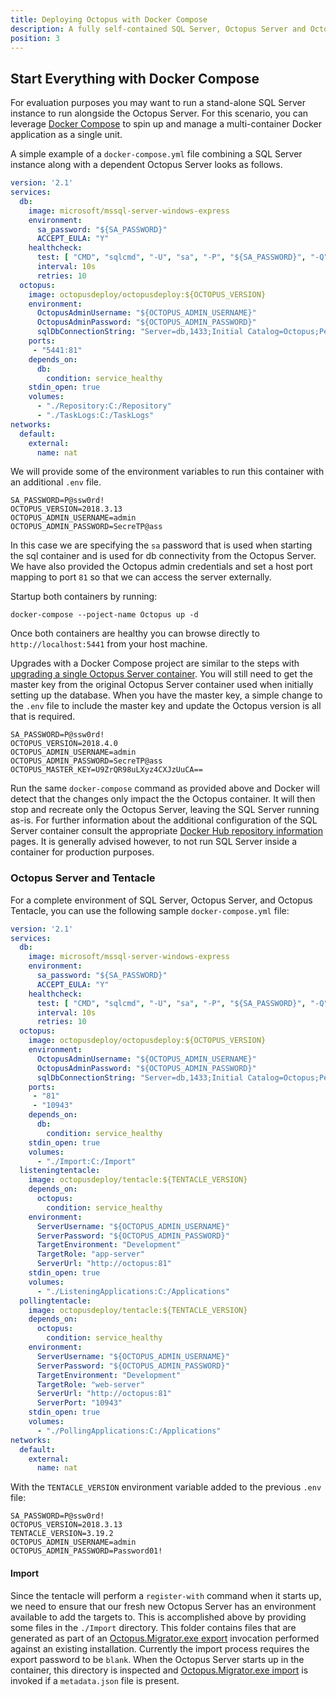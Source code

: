 ```yaml
---
title: Deploying Octopus with Docker Compose
description: A fully self-contained SQL Server, Octopus Server and Octopus Tentacle can be provisioned through Docker Compose
position: 3
---
```


## Start Everything with Docker Compose
For evaluation purposes you may want to run a stand-alone SQL Server instance to run alongside the Octopus Server. For this scenario, you can leverage [Docker Compose](https://docs.docker.com/compose/overview/) to spin up and manage a multi-container Docker application as a single unit.

A simple example of a `docker-compose.yml` file combining a SQL Server instance along with a dependent Octopus Server looks as follows.

```YAML
version: '2.1'
services:
  db:
    image: microsoft/mssql-server-windows-express
    environment:
      sa_password: "${SA_PASSWORD}"
      ACCEPT_EULA: "Y"
    healthcheck:
      test: [ "CMD", "sqlcmd", "-U", "sa", "-P", "${SA_PASSWORD}", "-Q", "select 1" ]
      interval: 10s
      retries: 10
  octopus:
    image: octopusdeploy/octopusdeploy:${OCTOPUS_VERSION}
    environment:
      OctopusAdminUsername: "${OCTOPUS_ADMIN_USERNAME}"
      OctopusAdminPassword: "${OCTOPUS_ADMIN_PASSWORD}"
      sqlDbConnectionString: "Server=db,1433;Initial Catalog=Octopus;Persist Security Info=False;User ID=sa;Password=${SA_PASSWORD};MultipleActiveResultSets=False;Connection Timeout=30;"
    ports:
     - "5441:81"
    depends_on:
      db:
        condition: service_healthy
    stdin_open: true
    volumes:
      - "./Repository:C:/Repository"
      - "./TaskLogs:C:/TaskLogs"
networks:
  default:
    external:
      name: nat
```

We will provide some of the environment variables to run this container with an additional `.env` file.

```
SA_PASSWORD=P@ssw0rd!
OCTOPUS_VERSION=2018.3.13
OCTOPUS_ADMIN_USERNAME=admin
OCTOPUS_ADMIN_PASSWORD=SecreTP@ass
```

In this case we are specifying the `sa` password that is used when starting the sql container and is used for db connectivity from the Octopus Server. We have also provided the Octopus admin credentials and set a host port mapping to port `81` so that we can access the server externally.

Startup both containers by running:

```
docker-compose --poject-name Octopus up -d
```

Once both containers are healthy you can browse directly to `http://localhost:5441` from your host machine.

Upgrades with a Docker Compose project are similar to the steps with [upgrading a single Octopus Server container](octopus-server-container.md). You will still need to get the master key from the original Octopus Server container used when initially setting up the database. When you have the master key, a simple change to the `.env` file to include the master key and update the Octopus version is all that is required.

```
SA_PASSWORD=P@ssw0rd!
OCTOPUS_VERSION=2018.4.0
OCTOPUS_ADMIN_USERNAME=admin
OCTOPUS_ADMIN_PASSWORD=SecreTP@ass
OCTOPUS_MASTER_KEY=U9ZrQR98uLXyz4CXJzUuCA==
```

Run the same `docker-compose` command as provided above and Docker will detect that the changes only impact the the Octopus container. It will then stop and recreate only the Octopus Server, leaving the SQL Server running as-is. For further information about the additional configuration of the SQL Server container consult the appropriate [Docker Hub repository information](https://hub.docker.com/r/microsoft/mssql-server-windows-express/) pages. It is generally advised however, to not run SQL Server inside a container for production purposes.

### Octopus Server and Tentacle
For a complete environment of SQL Server, Octopus Server, and Octopus Tentacle, you can use the following sample `docker-compose.yml` file:

```yml
version: '2.1'
services:
  db:
    image: microsoft/mssql-server-windows-express
    environment:
      sa_password: "${SA_PASSWORD}"
      ACCEPT_EULA: "Y"
    healthcheck:
      test: [ "CMD", "sqlcmd", "-U", "sa", "-P", "${SA_PASSWORD}", "-Q", "select 1" ]
      interval: 10s
      retries: 10
  octopus:
    image: octopusdeploy/octopusdeploy:${OCTOPUS_VERSION}
    environment:
      OctopusAdminUsername: "${OCTOPUS_ADMIN_USERNAME}"
      OctopusAdminPassword: "${OCTOPUS_ADMIN_PASSWORD}"
      sqlDbConnectionString: "Server=db,1433;Initial Catalog=Octopus;Persist Security Info=False;User ID=sa;Password=${SA_PASSWORD};MultipleActiveResultSets=False;Connection Timeout=30;"
    ports:
     - "81"
     - "10943"
    depends_on:
      db:
        condition: service_healthy
    stdin_open: true
    volumes:
      - "./Import:C:/Import"
  listeningtentacle:
    image: octopusdeploy/tentacle:${TENTACLE_VERSION}
    depends_on:
      octopus:
        condition: service_healthy
    environment:
      ServerUsername: "${OCTOPUS_ADMIN_USERNAME}"
      ServerPassword: "${OCTOPUS_ADMIN_PASSWORD}"
      TargetEnvironment: "Development"
      TargetRole: "app-server"
      ServerUrl: "http://octopus:81"
    stdin_open: true
    volumes:
      - "./ListeningApplications:C:/Applications"
  pollingtentacle:
    image: octopusdeploy/tentacle:${TENTACLE_VERSION}
    depends_on:
      octopus:
        condition: service_healthy
    environment:
      ServerUsername: "${OCTOPUS_ADMIN_USERNAME}"
      ServerPassword: "${OCTOPUS_ADMIN_PASSWORD}"
      TargetEnvironment: "Development"
      TargetRole: "web-server"
      ServerUrl: "http://octopus:81"
      ServerPort: "10943"
    stdin_open: true
    volumes:
      - "./PollingApplications:C:/Applications"
networks:
  default:
    external:
      name: nat
```

With the `TENTACLE_VERSION` environment variable added to the previous `.env` file:

```
SA_PASSWORD=P@ssw0rd!
OCTOPUS_VERSION=2018.3.13
TENTACLE_VERSION=3.19.2
OCTOPUS_ADMIN_USERNAME=admin
OCTOPUS_ADMIN_PASSWORD=Password01!
```

#### Import
Since the tentacle will perform a `register-with` command when it starts up, we need to ensure that our fresh new Octopus Server has an environment available to add the targets to. This is accomplished above by providing some files in the `./Import` directory. This folder contains files that are generated as part of an [Octopus.Migrator.exe export](docs/api-and-integration/octopus.migrator.exe-command-line/index.md) invocation performed against an existing installation. Currently the import process requires the export password to be `blank`. When the Octopus Server starts up in the container, this directory is inspected and [Octopus.Migrator.exe import](docs/api-and-integration/octopus.migrator.exe-command-line/migrator-import.md) is invoked if a `metadata.json` file is present.
